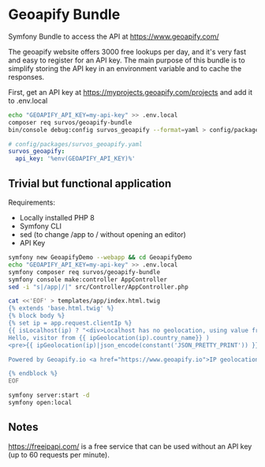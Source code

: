# Geoapify Bundle

Symfony Bundle to access the API at https://www.geoapify.com/ 

The geoapify website offers 3000 free lookups per day, and it's very fast and easy to register for an API key.  The main purpose of this bundle is to simplify storing the API key in an environment variable and to cache the responses.

First, get an API key at https://myprojects.geoapify.com/projects and add it to .env.local

```bash
echo "GEOAPIFY_API_KEY=my-api-key" >> .env.local
composer req survos/geoapify-bundle
bin/console debug:config survos_geoapify --format=yaml > config/packages/survos_geoapify.yaml

```

```yaml
# config/packages/survos_geoapify.yaml
survos_geoapify:
  api_key: '%env(GEOAPIFY_API_KEY)%'
```



## Trivial but functional application

Requirements:

* Locally installed PHP 8
* Symfony CLI
* sed (to change /app to / without opening an editor)
* API Key 

```bash
symfony new GeoapifyDemo --webapp && cd GeoapifyDemo
echo "GEOAPIFY_API_KEY=my-api-key" >> .env.local
symfony composer req survos/geoapify-bundle
symfony console make:controller AppController
sed -i "s|/app|/|" src/Controller/AppController.php 

cat <<'EOF' > templates/app/index.html.twig
{% extends 'base.html.twig' %}
{% block body %}
{% set ip = app.request.clientIp %}
{{ isLocalhost(ip) ? "<div>Localhost has no geolocation, using value from config</div>" }}
Hello, visitor from {{ ipGeolocation(ip).country_name}} )
<pre>{{ ipGeolocation(ip)|json_encode(constant('JSON_PRETTY_PRINT')) }}</pre>

Powered by Geoapify.io <a href="https://www.geoapify.io">IP geolocation</a> web service.

{% endblock %}
EOF

symfony server:start -d
symfony open:local
```

## Notes

https://freeipapi.com/ is a free service that can be used without an API key (up to 60 requests per minute).  
